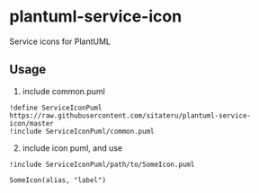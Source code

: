 # plantuml-service-icon

Service icons for PlantUML

## Usage

1. include common.puml

```
!define ServiceIconPuml https://raw.githubusercontent.com/sitateru/plantuml-service-icon/master
!include ServiceIconPuml/common.puml
```

2. include icon puml, and use

```
!include ServiceIconPuml/path/to/SomeIcon.puml

SomeIcon(alias, "label")
```
